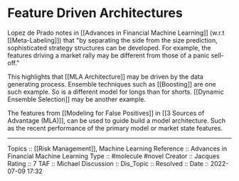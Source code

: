 # Feature Driven Architectures
Lopez de Prado notes in [[Advances in Financial Machine Learning]] (w.r.t [[Meta-Labeling]]) that "by separating the side from the size prediction, sophisticated strategy structures can be developed. For example, the features driving a market rally may be different from those of a panic sell-off."

This highlights that [[MLA Architecture]] may be driven by the data generating process. Ensemble techniques such as [[Boosting]] are one such example. So is a different model for longs than for shorts. [[Dynamic Ensemble Selection]] may be another example.

The features from [[Modeling for False Positives]] in [[3 Sources of Advantage (MLA)]], can be used to guide build a model architecture. Such as the recent performance of the primary model or market state features.

---
Topics :: [[Risk Management]], Machine Learning
Reference :: Advances in Financial Machine Learning
Type :: #molecule #novel 
Creator :: Jacques
Rating :: 7
TAF :: Michael
Discussion ::
Dis_Topic :: 
Resolved ::
Date :: 2022-07-09 17:32

